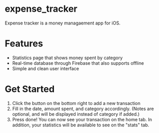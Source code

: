 # expense_tracker
Expense tracker is a money managaement app for iOS. 

# Features
- Statistics page that shows money spent by category 
- Real-time database through Firebase that also supports offline
- Simple and clean user interface


# Get Started
1. Click the button on the bottom right to add a new transaction
2. Fill in the date, amount spent, and category accordingly. (Notes are optional, and will be displayed instead of category if added.)
3. Press done! You can now see your transaction on the home tab. In addition, your statistics will be available to see on the "stats" tab.

